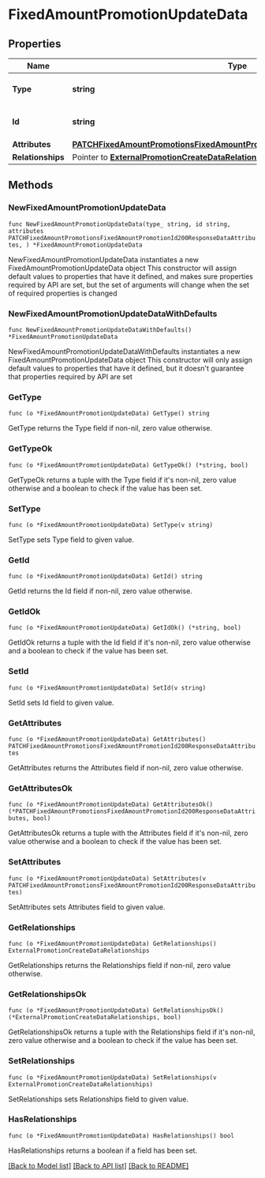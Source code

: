 # FixedAmountPromotionUpdateData

## Properties

Name | Type | Description | Notes
------------ | ------------- | ------------- | -------------
**Type** | **string** | The resource&#39;s type | [default to "fixed_amount_promotions"]
**Id** | **string** | The resource&#39;s id | 
**Attributes** | [**PATCHFixedAmountPromotionsFixedAmountPromotionId200ResponseDataAttributes**](PATCHFixedAmountPromotionsFixedAmountPromotionId200ResponseDataAttributes.md) |  | 
**Relationships** | Pointer to [**ExternalPromotionCreateDataRelationships**](ExternalPromotionCreateDataRelationships.md) |  | [optional] 

## Methods

### NewFixedAmountPromotionUpdateData

`func NewFixedAmountPromotionUpdateData(type_ string, id string, attributes PATCHFixedAmountPromotionsFixedAmountPromotionId200ResponseDataAttributes, ) *FixedAmountPromotionUpdateData`

NewFixedAmountPromotionUpdateData instantiates a new FixedAmountPromotionUpdateData object
This constructor will assign default values to properties that have it defined,
and makes sure properties required by API are set, but the set of arguments
will change when the set of required properties is changed

### NewFixedAmountPromotionUpdateDataWithDefaults

`func NewFixedAmountPromotionUpdateDataWithDefaults() *FixedAmountPromotionUpdateData`

NewFixedAmountPromotionUpdateDataWithDefaults instantiates a new FixedAmountPromotionUpdateData object
This constructor will only assign default values to properties that have it defined,
but it doesn't guarantee that properties required by API are set

### GetType

`func (o *FixedAmountPromotionUpdateData) GetType() string`

GetType returns the Type field if non-nil, zero value otherwise.

### GetTypeOk

`func (o *FixedAmountPromotionUpdateData) GetTypeOk() (*string, bool)`

GetTypeOk returns a tuple with the Type field if it's non-nil, zero value otherwise
and a boolean to check if the value has been set.

### SetType

`func (o *FixedAmountPromotionUpdateData) SetType(v string)`

SetType sets Type field to given value.


### GetId

`func (o *FixedAmountPromotionUpdateData) GetId() string`

GetId returns the Id field if non-nil, zero value otherwise.

### GetIdOk

`func (o *FixedAmountPromotionUpdateData) GetIdOk() (*string, bool)`

GetIdOk returns a tuple with the Id field if it's non-nil, zero value otherwise
and a boolean to check if the value has been set.

### SetId

`func (o *FixedAmountPromotionUpdateData) SetId(v string)`

SetId sets Id field to given value.


### GetAttributes

`func (o *FixedAmountPromotionUpdateData) GetAttributes() PATCHFixedAmountPromotionsFixedAmountPromotionId200ResponseDataAttributes`

GetAttributes returns the Attributes field if non-nil, zero value otherwise.

### GetAttributesOk

`func (o *FixedAmountPromotionUpdateData) GetAttributesOk() (*PATCHFixedAmountPromotionsFixedAmountPromotionId200ResponseDataAttributes, bool)`

GetAttributesOk returns a tuple with the Attributes field if it's non-nil, zero value otherwise
and a boolean to check if the value has been set.

### SetAttributes

`func (o *FixedAmountPromotionUpdateData) SetAttributes(v PATCHFixedAmountPromotionsFixedAmountPromotionId200ResponseDataAttributes)`

SetAttributes sets Attributes field to given value.


### GetRelationships

`func (o *FixedAmountPromotionUpdateData) GetRelationships() ExternalPromotionCreateDataRelationships`

GetRelationships returns the Relationships field if non-nil, zero value otherwise.

### GetRelationshipsOk

`func (o *FixedAmountPromotionUpdateData) GetRelationshipsOk() (*ExternalPromotionCreateDataRelationships, bool)`

GetRelationshipsOk returns a tuple with the Relationships field if it's non-nil, zero value otherwise
and a boolean to check if the value has been set.

### SetRelationships

`func (o *FixedAmountPromotionUpdateData) SetRelationships(v ExternalPromotionCreateDataRelationships)`

SetRelationships sets Relationships field to given value.

### HasRelationships

`func (o *FixedAmountPromotionUpdateData) HasRelationships() bool`

HasRelationships returns a boolean if a field has been set.


[[Back to Model list]](../README.md#documentation-for-models) [[Back to API list]](../README.md#documentation-for-api-endpoints) [[Back to README]](../README.md)


